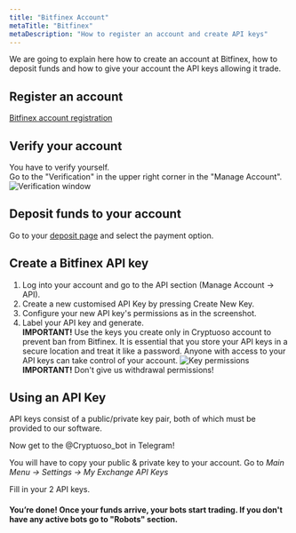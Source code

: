 ```yaml
---
title: "Bitfinex Account"
metaTitle: "Bitfinex"
metaDescription: "How to register an account and create API keys"
---
```


We are going to explain here how to create an account at Bitfinex, how to deposit funds and how to give your account the API keys allowing it trade.

## Register an account

[Bitfinex account registration](https://www.bitfinex.com/?refcode=BBRrpRJZ)

## Verify your account

You have to verify yourself.  
Go to the "Verification" in the upper right corner in the "Manage Account".
![Verification window](https://support.cryptuoso.com/bitfinex_verification.png)

## Deposit funds to your account

Go to your [deposit page](https://www.bitfinex.com/deposit) and select the payment option.

## Create a Bitfinex API key

1. Log into your account and go to the API section (Manage Account -> API).
2. Create a new customised API Key by pressing Create New Key.
3. Configure your new API key's permissions as in the screenshot.
4. Label your API key and generate.  
   **IMPORTANT!** Use the keys you create only in Cryptuoso account to prevent ban from Bitfinex. It is essential that you store your API keys in a secure location and treat it like a password. Anyone with access to your API keys can take control of your account.
   ![Key permissions](https://support.cryptuoso.com/bitfinex_keys.png)
   **IMPORTANT!** Don't give us withdrawal permissions!

## Using an API Key

API keys consist of a public/private key pair, both of which must be provided to our software.

Now get to the @Cryptuoso_bot in Telegram!

You will have to copy your public & private key to your account. Go to _Main Menu -> Settings -> My Exchange API Keys_

Fill in your 2 API keys.

#### You’re done! Once your funds arrive, your bots start trading. If you don't have any active bots go to "Robots" section.
